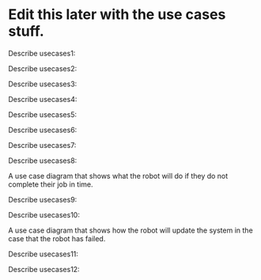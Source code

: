 # Edit this later with the use cases stuff.

Describe usecases1:



Describe usecases2:



Describe usecases3:



Describe usecases4:



Describe usecases5:



Describe usecases6:



Describe usecases7:



Describe usecases8:

A use case diagram that shows what the robot will do if they do not complete their job in time.

Describe usecases9:



Describe usecases10:

A use case diagram that shows how the robot will update the system in the case that the robot has failed.

Describe usecases11:



Describe usecases12:

